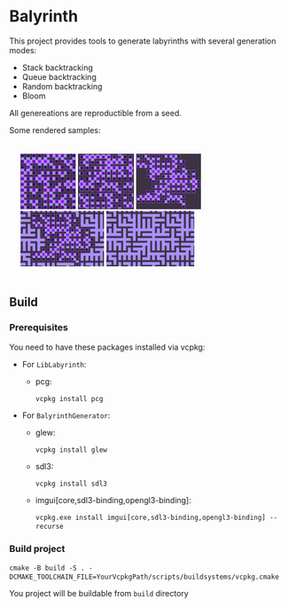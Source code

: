 # Balyrinth

This project provides tools to generate labyrinths with several generation modes:
 
- Stack backtracking
- Queue backtracking
- Random backtracking
- Bloom

All genereations are reproductible from a seed.

Some rendered samples:

<div style="padding: 20px;">
	<img src="./images/BloomSquare.png" alt="BloomSquare" height="100"/>
	<img src="./images/BloomSquareTore.png" alt="BloomSquareTore" height="100"/>
	<img src="./images/BloomSquareToreContiguous.png" alt="BloomSquareToreContiguous" height="100"/>
	<img src="./images/BloomSquareToreWithNeighbors.png" alt="BloomSquareToreWithNeighbors" height="100"/>
	<img src="./images/BloomSqureToreWithNeighborsWithoutCell.png" alt="BloomSqureToreWithNeighborsWithoutCell" height="100"/>
</div>

## Build 

### Prerequisites

You need to have these packages installed via vcpkg:
- For `LibLabyrinth`:
	- pcg:
		```
		vcpkg install pcg
		```

- For `BalyrinthGenerator`:
	- glew:
		```
		vcpkg install glew
		```
	- sdl3:
		```
		vcpkg install sdl3
		```
	- imgui[core,sdl3-binding,opengl3-binding]:
		```
		vcpkg.exe install imgui[core,sdl3-binding,opengl3-binding] --recurse
		```

### Build project

```
cmake -B build -S . -DCMAKE_TOOLCHAIN_FILE=YourVcpkgPath/scripts/buildsystems/vcpkg.cmake
```

You project will be buildable from `build` directory
